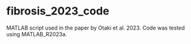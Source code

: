 # fibrosis_2023_code
MATLAB script used in the paper by Otaki et al. 2023.
Code was tested using MATLAB_R2023a.
